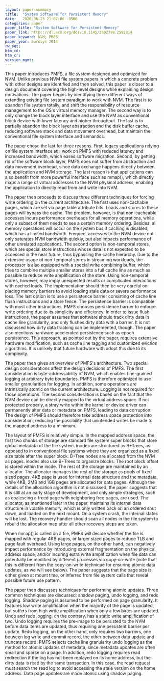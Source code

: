 ```yaml
---
layout: paper-summary
title:  "System Software for Persistent Memory"
date:   2020-06-23 21:07:00 -0500
categories: paper
paper_title: "System Software for Persistent Memory"
paper_link: https://dl.acm.org/doi/10.1145/2592798.2592814
paper_keyword: NVM; PMFS
paper_year: EuroSys 2014
rw_set:
htm_cd:
htm_cr:
version_mgmt:
---
```


This paper introduces PMFS, a file system designed and optimized for NVM. Unlike previous NVM file system papers in which
a concrete problem with other designs are identified and then solved, this paper is closer to a design document covering
the high-level designs while explaining design motivations. The paper begins by identifying three different ways of extending
existing file system paradigm to work with NVM. The first is to abandon file system totally, and shift the responsibility
of resource management to the OS's virtual memory manager. The second way is to only change the block layer interface and
use the NVM as conventional block device with lower latency and higher throughput. The last is to partially abandon the 
block layer abstraction and the disk buffer cache, reducing software stack and data movement overhead, but maintain the
conventional file system interface and semantics.

The paper chose the last for three reasons. First, legacy applications relying on file system interface still work on
PMFS with reduced latency and increased bandwidth, which eases software migration. Second, by getting rid of the software 
block layer, PMFS does not suffer from abstraction and data movement overhead, since data exchange happens directly
between the application and NVM storage. The last reason is that applications can also benefit from more powerful interface
such as mmap(), which directly maps a range of virtual addresses to the NVM physical address, enabling the application 
to directly read from and write into NVM.

The paper then proceeds to discuss three different techniques for forcing write ordering on the current architecture.
The first uses non-cachable pages, which are set via page table attribute bits. Loads and stores to these pages will
bypass the cache. The problem, however, is that non-cacheable accesses incurs performance overheads for all memory
operations, while only a subset of them needs to see a certain memory ordering. Besides, all memory operations will
occur on the system bus if caching is disabled, which has a limited bandwidth. Frequent accesses to the NVM device
not only saturates NVM bandwidth quickly, but also impacts performance of other unrelated applications.
The second option is non-temporal stores, which are special store instructions whose data is not expected to be accessed
in the near future, thus bypassing the cache hierarchy. Due to the extensive usage of non-temporal stores in streaming 
workloads, the processor is also equipped with a special write combining buffer, which tries to combine multiple smaller 
stores into a full cache line as much as possible to reduce write amplification of the store. Using non-temporal
stores, however, may imply unexpected results or complicated interactions with cached loads. The implementation
should then be very careful on placing memory barriers to avoid loading stale data or severe performance loss.
The last option is to use a persistence barrier consisting of cache line flush instructions and a store fence. The 
persistence barrier is compatible with most other instructions. PMFS chooses persistence barrier to enforce 
write ordering due to its simplicity and efficiency. In order to issue flush instructions, the paper assumes that software
should track dirty data in cache line granularity, and only flushes dirty data with a barrier. It is not discussed
how dirty data tracking can be implemented, though.
The paper also mentions hardware accelerated persistence such as epoch persistence. This approach, as pointed out
by the paper, requires extensive hardware modification, such as cache line tagging and customized eviction algorithms.
It is unlikely that future hardware with adopt this due to its complexity.

The paper then gives an overview of PMFS's architecture. Two special design considerations affect the design decisions
of PMFS. The first consideration is byte-addressability of NVM, which enables fine-grained logging at arbitrary byte
boundaries. PMFS is therefore optimized to use smaller granularities for logging. In addition, some operations are 
intrinsically atomic on the current architecture. Logging is not required for those operations.
The second consideration is based on the fact that the NVM device can be directly mapped to the virtual address space.
If not protected properly, a stray write within the kernel or device driver can permanently alter data or metadata on 
PMFS, leading to data corruption. The design of PMFS should therefore take address space protection into consideration,
reducing the possibility that unintended writes be made to the mapped address to a minimum.

The layout of PMFS is relatively simple. In the mapped address space, the first two chunks of storage are standard file 
system super blocks that store global metadata of the file system. inodes are structured as B+Trees, as opposed to in
conventional file systems where they are organized as a fixed size table after the super block. B+Tree nodes are allocated
from the NVM as pages. inodes also use B+Trees to organize blocks. The root block offset is stored within the inode.
The rest of the storage are maintained by an allocator. The allocator manages the rest of the storage as pools of 
fixed sized pages. 4KB page is used for internal data structure and the metadata, while 4KB, 2MB and 1GB pages are allocated
for data pages. Although the details of the allocation algorithm is not discussed, the paper suggests that it is still
at an early stage of development, and only simple strategies, such as coalescing a freed page with neighboring free pages,
are used.
The allocator, as mentioned later in the paper, maintains its internal data structure in volatile memory,
which is only written back on an ordered shut down, and loaded on the next mount. 
On a system crash, the internal states will be lost. The recovery handler should scan all nodes in the file system to
rebuild the allocation map after all other recovery steps are taken.

When mmap() is called on a file, PMFS will decide whether the file is mapped with regular 4KB pages, or larger sized 
pages to reduce TLB and page fault overhead. Using large pages, on the other hand, can negatively impact performance
by introducing external fragmentation on the physical address space, and/or incuring extra write amplification when 
file data can potentially be modified by different processes via copy-on-write (note that this is different from the 
copy-on-write technique for ensuring atomic data updates, as we will see below).
The paper suggests that the page size is either given at mount time, or inferred from file system calls that reveal
possible future use pattern.

The paper then discusses techniques for performing atomic updates. Three common techniques are discussed: shadow paging,
undo logging, and redo logging. Shadow paging is assumed to be performed on page granularity. It features low write 
amplification when the majority of the page is updated, but suffers from high write amplification when only a few 
bytes are updated. Undo and redo logging, on the contrary, has a static write amplification of two. Undo logging
requires the pre-image to be persisted to the NVM before data items are updated, thus requiring one persistent barrier
per update. Redo logging, on the other hand, only requires two barriers, one between log write and commit record, the 
other between data update and truncate record. PMFS selects cache line granularity undo logging as the method for atomic 
updates of metadata, since metadata updates are often small and sparse on a page. In addition, redo logging requires read 
redirection if the log has not been replayed on its home address, but the dirty data is read by the same transaction. 
In this case, the read request must search the read log to avoid accessing the stale version on the home address. 
Data page updates are made atomic using shadow paging.
